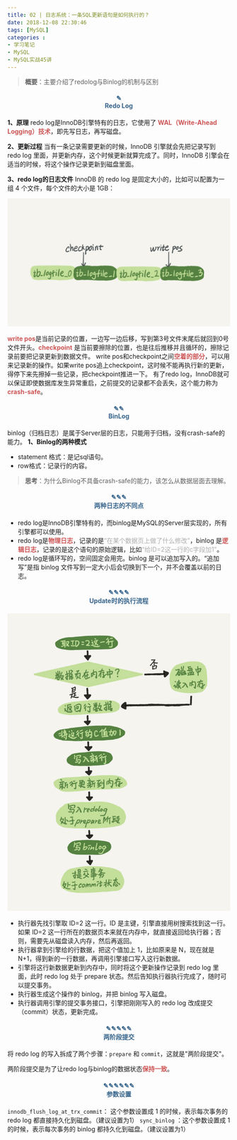 ```yaml
---
title: 02 | 日志系统：一条SQL更新语句是如何执行的？
date: 2018-12-08 22:30:46
tags: [MySQL]
categories :
- 学习笔记
- MySQL
- MySQL实战45讲
---
```




> **概要**：主要介绍了redolog与Binlog的机制与区别

#### <center><font color = "#36648B">✎</font><br/><font color = "#36648B">Redo Log</font></center>

**1、原理**
redo log是InnoDB引擎特有的日志，它使用了 <font color = "#CD5555">**WAL（Write-Ahead Logging）技术**</font>，即先写日志，再写磁盘。

**2、更新过程**
当有一条记录需要更新的时候，InnoDB 引擎就会先把记录写到 redo log 里面，并更新内存，这个时候更新就算完成了。同时，InnoDB 引擎会在适当的时候，将这个操作记录更新到磁盘里面。

**3、redo log的日志文件**
InnoDB 的 redo log 是固定大小的，比如可以配置为一组 4 个文件，每个文件的大小是 1GB：

![](MySQL实战45讲_02_日志系统：一条SQL更新语句是如何执行的？\redolog.jpg)

<font color = "#CD5555">**write pos**</font>是当前记录的位置，一边写一边后移，写到第3号文件末尾后就回到0号文件开头。<font color = "#CD5555">**checkpoint**</font> 是当前要擦除的位置，也是往后推移并且循环的，擦除记录前要把记录更新到数据文件。
write pos和checkpoint之间<font color = "#CD5555">**空着的部分**</font>，可以用来记录新的操作。如果write pos追上checkpoint，这时候不能再执行新的更新，得停下来先擦掉一些记录，把checkpoint推进一下。
有了redo log，InnoDB就可以保证即使数据库发生异常重启，之前提交的记录都不会丢失，这个能力称为<font color = "#CD5555">**crash-safe**</font>。


#### <center><font color = "#36648B">✎✎</font><br/><font color = "#36648B">BinLog</font></center>
binlog（归档日志）是属于Server层的日志，只能用于归档，没有crash-safe的能力。
**1、Binlog的两种模式**
- statement 格式：是记sql语句。
-  row格式：记录行的内容。

>
> **思考**：为什么Binlog不具备crash-safe的能力，该怎么从数据层面去理解。
>

#### <center><font color = "#36648B">✎✎✎</font><br/><font color = "#36648B">两种日志的不同点</font></center>

- redo log是InnoDB引擎特有的，而binlog是MySQL的Server层实现的，所有引擎都可以使用。
- redo log是<font color = "#CD5555">**物理日志**</font>，记录的是<font color = "#ADADAD">“在某个数据页上做了什么修改”</font>，binlog 是<font color = "#CD5555">**逻辑日志**</font>，记录的是这个语句的原始逻辑，比如<font color = "#ADADAD">“给ID=2这一行的c字段加1”</font>。
- redo log是循环写的，空间固定会用完。binlog 是可以追加写入的。“追加写”是指 binlog 文件写到一定大小后会切换到下一个，并不会覆盖以前的日志。



#### <center><font color = "#36648B">✎✎✎✎</font><br/><font color = "#36648B">Update时的执行流程</font></center>

![](MySQL实战45讲_02_日志系统：一条SQL更新语句是如何执行的？\update语句执行流程图.png)

- 执行器先找引擎取 ID=2 这一行。ID 是主键，引擎直接用树搜索找到这一行。如果 ID=2 这一行所在的数据页本来就在内存中，就直接返回给执行器；否则，需要先从磁盘读入内存，然后再返回。
- 执行器拿到引擎给的行数据，把这个值加上 1，比如原来是 N，现在就是 N+1，得到新的一行数据，再调用引擎接口写入这行新数据。
- 引擎将这行新数据更新到内存中，同时将这个更新操作记录到 redo log 里面，此时 redo log 处于 prepare 状态。然后告知执行器执行完成了，随时可以提交事务。
- 执行器生成这个操作的 binlog，并把 binlog 写入磁盘。
- 执行器调用引擎的提交事务接口，引擎把刚刚写入的 redo log 改成提交（commit）状态，更新完成。



#### <center><font color = "#36648B">✎✎✎✎✎</font><br/><font color = "#36648B">两阶段提交</font></center>

将 redo log 的写入拆成了两个步骤：`prepare` 和 `commit`，这就是"两阶段提交"。

两阶段提交是为了让redo log与binlog的数据状态<font color = "#CD5555">**保持一致**</font>。



#### <center><font color = "#36648B">✎✎✎✎✎✎</font><br/><font color = "#36648B">参数设置</font></center>

`innodb_flush_log_at_trx_commit`： 这个参数设置成 1 的时候，表示每次事务的 redo log 都直接持久化到磁盘。（建议设置为1）
`sync_binlog` ：这个参数设置成 1 的时候，表示每次事务的 binlog 都持久化到磁盘。（建议设置为1）

